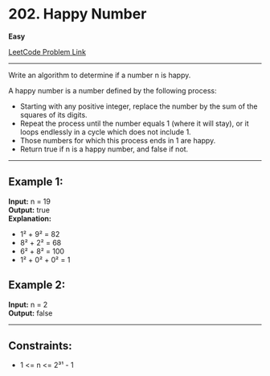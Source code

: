 # 202. Happy Number

**Easy**

[LeetCode Problem Link](https://leetcode.com/problems/happy-number/description)

---

Write an algorithm to determine if a number n is happy.

A happy number is a number defined by the following process:

- Starting with any positive integer, replace the number by the sum of the squares of its digits.
- Repeat the process until the number equals 1 (where it will stay), or it loops endlessly in a cycle which does not include 1.
- Those numbers for which this process ends in 1 are happy.
- Return true if n is a happy number, and false if not.

---

## Example 1:

**Input:** n = 19  
**Output:** true  
**Explanation:**

- 1² + 9² = 82
- 8² + 2² = 68
- 6² + 8² = 100
- 1² + 0² + 0² = 1

## Example 2:

**Input:** n = 2  
**Output:** false

---

## Constraints:

- 1 <= n <= 2³¹ - 1
